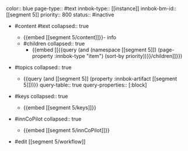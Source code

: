 color:: blue
page-type:: #text
innbok-type:: [[instance]]
innbok-bm-id:: [[segment 5]]
priority:: 800
status:: #inactive

- #content #text
  collapsed:: true
	- {{embed [[segment 5/content]]}}- info
  - #children
    collapsed:: true
	  - {{embed [[{{query (and (namespace [[segment 5]]) (page-property :innbok-type "item") (sort-by priority))}}/children]]}})

- #topics
   collapsed:: true
    - {{query (and [[segment 5]] (property :innbok-artifact [[segment 5]]))}}
      query-table:: true
      query-properties:: [:block]
- #keys
  collapsed:: true
	- {{embed [[segment 5/keys]]}}
- #innCoPilot
   collapsed:: true
	 - {{embed [[segment 5/innCoPilot]]}}

- #edit [[segment 5/workflow]]






